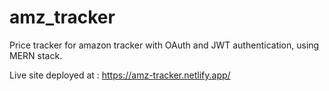 # amz_tracker
Price tracker for amazon tracker with OAuth and JWT authentication, using MERN stack.

Live site deployed at : https://amz-tracker.netlify.app/
